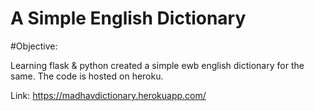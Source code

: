 # A Simple English Dictionary
#Objective:

Learning flask & python created a simple ewb english dictionary for the same. The code is hosted on heroku.

Link: https://madhavdictionary.herokuapp.com/
